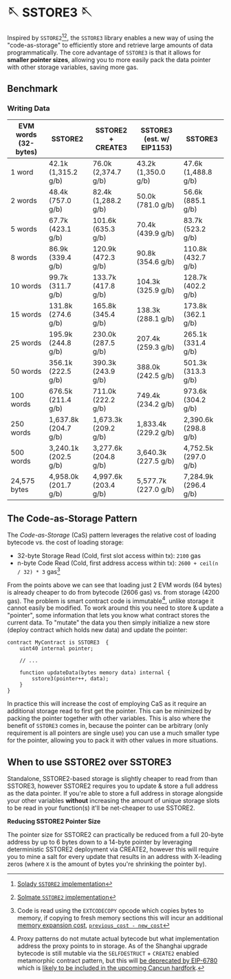 # 🪡 SSTORE3 🪡

Inspired by `SSTORE2`[^1][^2], the `SSTORE3` library enables a new way of using the "code-as-storage"
to efficiently store and retrieve large amounts of data programmatically. The core advantage of `SSTORE3`
is that it allows for **smaller pointer sizes**, allowing you to more easily pack the data pointer with
other storage variables, saving more gas.

## Benchmark

### Writing Data

|EVM words (32-bytes)|SSTORE2|SSTORE2 + CREATE3|SSTORE3 (est. w/ EIP1153)|SSTORE3|
|-------|---------|-------------------|---------------------------|---------|
|1 word|42.1k (1,315.2 g/b)|76.0k (2,374.7 g/b)|43.2k (1,350.0 g/b)|47.6k (1,488.8 g/b)|
|2 words|48.4k (757.0 g/b)|82.4k (1,288.2 g/b)|50.0k (781.0 g/b)|56.6k (885.1 g/b)|
|5 words|67.7k (423.1 g/b)|101.6k (635.3 g/b)|70.4k (439.9 g/b)|83.7k (523.2 g/b)|
|8 words|86.9k (339.4 g/b)|120.9k (472.3 g/b)|90.8k (354.6 g/b)|110.8k (432.7 g/b)|
|10 words|99.7k (311.7 g/b)|133.7k (417.8 g/b)|104.3k (325.9 g/b)|128.7k (402.2 g/b)|
|15 words|131.8k (274.6 g/b)|165.8k (345.4 g/b)|138.3k (288.1 g/b)|173.8k (362.1 g/b)|
|25 words|195.9k (244.8 g/b)|230.0k (287.5 g/b)|207.4k (259.3 g/b)|265.1k (331.4 g/b)|
|50 words|356.1k (222.5 g/b)|390.3k (243.9 g/b)|388.0k (242.5 g/b)|501.3k (313.3 g/b)|
|100 words|676.5k (211.4 g/b)|711.0k (222.2 g/b)|749.4k (234.2 g/b)|973.6k (304.2 g/b)|
|250 words|1,637.8k (204.7 g/b)|1,673.3k (209.2 g/b)|1,833.4k (229.2 g/b)|2,390.6k (298.8 g/b)|
|500 words|3,240.1k (202.5 g/b)|3,277.6k (204.8 g/b)|3,640.3k (227.5 g/b)|4,752.5k (297.0 g/b)|
|24,575 bytes|4,958.0k (201.7 g/b)|4,997.6k (203.4 g/b)|5,577.7k (227.0 g/b)|7,284.9k (296.4 g/b)|


## The Code-as-Storage Pattern

The _Code-as-Storage_ (CaS) pattern leverages the relative cost of loading bytecode vs. the cost of loading
storage:

- 32-byte Storage Read (Cold, first slot access within tx): `2100` gas
- n-byte Code Read (Cold, first address access within tx): `2600 + ceil(n / 32) * 3` gas[^3]

From the points above we can see that loading just 2 EVM words (64 bytes) is already cheaper to do
from bytecode (2606 gas) vs. from storage (4200 gas). The problem is smart contract code is
immutable[^4], unlike storage it cannot easily be modified. To work around this you need to store
& update a "pointer", some information that lets you know what contract stores the current data. To
"mutate" the data you then simply initialize a new store (deploy contract which holds new data) and
update the pointer:

```solidity
contract MyContract is SSTORE3  {
    uint40 internal pointer;

    // ...

    function updateData(bytes memory data) internal {
        sstore3(pointer++, data);
    }
}
```

In practice this will increase the cost of employing CaS as it require an additional storage read
to first get the pointer. This can be minimized by packing the pointer together with other
variables. This is also where the benefit of `SSTORE3` comes in, because the pointer can be
arbitrary (only requirement is all pointers are single use) you can use a much smaller type for the
pointer, allowing you to pack it with other values in more situations.

## When to use SSTORE2 over SSTORE3

Standalone, SSTORE2-based storage is slightly cheaper to read from than SSTORE3, however SSTORE2
requires you to update & store a full address as the data pointer. If you're able to store a full
address in storage alongside your other variables **without** increasing the amount of unique storage
slots to be read in your function(s) it'll be net-cheaper to use SSTORE2.

**Reducing SSTORE2 Pointer Size**

The pointer size for SSTORE2 can practically be reduced from a full 20-byte address by up to 6 bytes down to
a 14-byte pointer by leveraging deterministic SSTORE2 deployment via CREATE2, however this will
require you to mine a salt for every update that results in an address with X-leading zeros (where
`X` is the amount of bytes you're shrinking the pointer by).


[^1]: [Solady `SSTORE2` implementation](https://github.com/Vectorized/solady/blob/main/src/utils/SSTORE2.sol)
[^2]: [Solmate `SSTORE2` implementation](https://github.com/transmissions11/solmate/blob/main/src/utils/SSTORE2.sol)
[^3]: Code is read using the `EXTCODECOPY` opcode which copies bytes to memory, if copying to fresh
memory sections this will incur an additional [memory expansion cost](https://ethereum.github.io/execution-specs/autoapi/ethereum/shanghai/vm/gas/index.html#calculate-memory-gas-cost), [`previous_cost - new_cost`](https://ethereum.github.io/execution-specs/autoapi/ethereum/shanghai/vm/gas/index.html#calculate-gas-extend-memory)
[^4]: Proxy patterns do not mutate actual bytecode but what implementation address the proxy points
  to in storage. As of the Shanghai upgrade bytecode is still mutable via the `SELFDESTRUCT` + `CREATE2`
  enabled metamorphic contract pattern, but this will [be deprecated by EIP-6780](https://eips.ethereum.org/EIPS/eip-6780) which is [likely to be included in the upcoming Cancun hardfork](https://github.com/ethereum/execution-specs/blob/master/network-upgrades/mainnet-upgrades/cancun.md).

